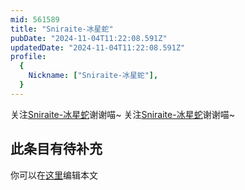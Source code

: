 ```yaml
---
mid: 561589
title: "Sniraite-冰星蛇"
pubDate: "2024-11-04T11:22:08.591Z"
updatedDate: "2024-11-04T11:22:08.591Z"
profile:
  {
    Nickname: ["Sniraite-冰星蛇"],
  }
---
```


关注[Sniraite-冰星蛇](https://space.bilibili.com/561589)谢谢喵~ 关注[Sniraite-冰星蛇](https://space.bilibili.com/561589)谢谢喵~

## 此条目有待补充
你可以在[这里](https://github.com/Yuhanawa/VTuber.ICU-Content/edit/master/v/Sniraite-冰星蛇/index.md)编辑本文
